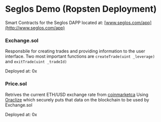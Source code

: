 # Seglos Demo (Ropsten Deployment)
Smart Contracts for the Seglos DAPP located at: [www.seglos.com/app](http://www.seglos.com/app) 

### Exchange.sol
Responsbile for creating trades and providing information to the user interface. Two most important functions are `createTrade(uint _leverage)` and `exitTrade(uint _tradeId)`  

Deployed at: 0x  


### Price.sol
Retrives the current ETH/USD exchange rate from [coinmarketca](http://coinmarketcap.com/currencies/ethereum/) Using [Oraclize](http://www.oraclize.it/) which securely puts that data on the blockchain to be used by Exchange.sol

Deployed at: 0x
